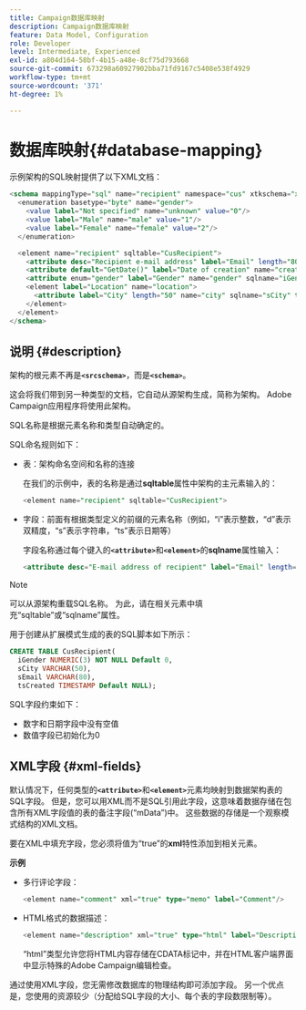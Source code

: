 ```yaml
---
title: Campaign数据库映射
description: Campaign数据库映射
feature: Data Model, Configuration
role: Developer
level: Intermediate, Experienced
exl-id: a804d164-58bf-4b15-a48e-8cf75d793668
source-git-commit: 673298a60927902bba71fd9167c5408e538f4929
workflow-type: tm+mt
source-wordcount: '371'
ht-degree: 1%

---
```


# 数据库映射{#database-mapping}

示例架构的SQL映射提供了以下XML文档：

```sql
<schema mappingType="sql" name="recipient" namespace="cus" xtkschema="xtk:schema">
  <enumeration basetype="byte" name="gender">    
    <value label="Not specified" name="unknown" value="0"/>    
    <value label="Male" name="male" value="1"/>    
    <value label="Female" name="female" value="2"/> 
  </enumeration>  

  <element name="recipient" sqltable="CusRecipient">    
    <attribute desc="Recipient e-mail address" label="Email" length="80" name="email" sqlname="sEmail" type="string"/>    
    <attribute default="GetDate()" label="Date of creation" name="created" sqlname="tsCreated" type="datetime"/>    
    <attribute enum="gender" label="Gender" name="gender" sqlname="iGender" type="byte"/>    
    <element label="Location" name="location">      
      <attribute label="City" length="50" name="city" sqlname="sCity" type="string" userEnum="city"/>    
    </element>  
  </element>
</schema>
```

## 说明 {#description}

架构的根元素不再是&#x200B;**`<srcschema>`**，而是&#x200B;**`<schema>`**。

这会将我们带到另一种类型的文档，它自动从源架构生成，简称为架构。 Adobe Campaign应用程序将使用此架构。

SQL名称是根据元素名称和类型自动确定的。

SQL命名规则如下：

* 表：架构命名空间和名称的连接

  在我们的示例中，表的名称是通过&#x200B;**sqltable**&#x200B;属性中架构的主元素输入的：

  ```sql
  <element name="recipient" sqltable="CusRecipient">
  ```

* 字段：前面有根据类型定义的前缀的元素名称（例如，“i”表示整数，“d”表示双精度，“s”表示字符串，“ts”表示日期等）

  字段名称通过每个键入的&#x200B;**`<attribute>`**&#x200B;和&#x200B;**`<element>`**&#x200B;的&#x200B;**sqlname**&#x200B;属性输入：

  ```sql
  <attribute desc="E-mail address of recipient" label="Email" length="80" name="email" sqlname="sEmail" type="string"/> 
  ```

>[!NOTE]
>
>可以从源架构重载SQL名称。 为此，请在相关元素中填充“sqltable”或“sqlname”属性。

用于创建从扩展模式生成的表的SQL脚本如下所示：

```sql
CREATE TABLE CusRecipient(
  iGender NUMERIC(3) NOT NULL Default 0,   
  sCity VARCHAR(50),   
  sEmail VARCHAR(80),
  tsCreated TIMESTAMP Default NULL);
```

SQL字段约束如下：

* 数字和日期字段中没有空值
* 数值字段已初始化为0

## XML字段 {#xml-fields}

默认情况下，任何类型的&#x200B;**`<attribute>`**&#x200B;和&#x200B;**`<element>`**&#x200B;元素均映射到数据架构表的SQL字段。 但是，您可以用XML而不是SQL引用此字段，这意味着数据存储在包含所有XML字段值的表的备注字段(“mData”)中。 这些数据的存储是一个观察模式结构的XML文档。

要在XML中填充字段，您必须将值为“true”的&#x200B;**xml**&#x200B;特性添加到相关元素。

**示例**

* 多行评论字段：

  ```sql
  <element name="comment" xml="true" type="memo" label="Comment"/>
  ```

* HTML格式的数据描述：

  ```sql
  <element name="description" xml="true" type="html" label="Description"/>
  ```

  “html”类型允许您将HTML内容存储在CDATA标记中，并在HTML客户端界面中显示特殊的Adobe Campaign编辑检查。

通过使用XML字段，您无需修改数据库的物理结构即可添加字段。 另一个优点是，您使用的资源较少（分配给SQL字段的大小、每个表的字段数限制等）。
